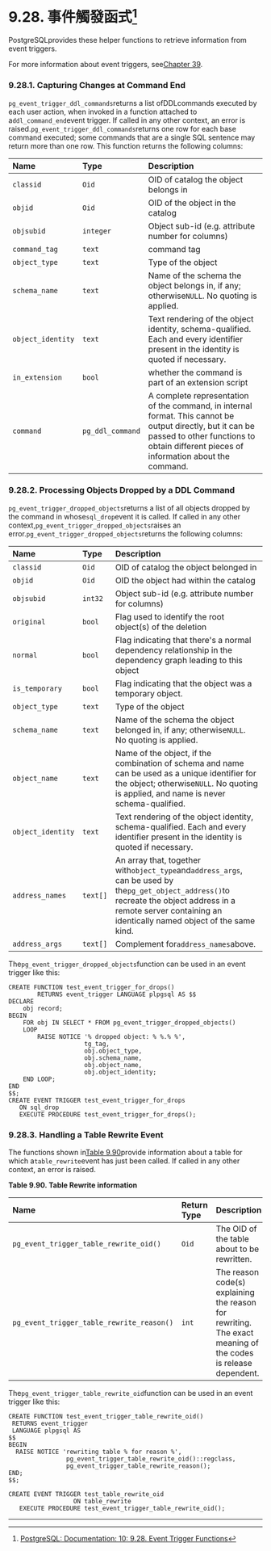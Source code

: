# 9.28. 事件觸發函式[^1]

PostgreSQLprovides these helper functions to retrieve information from event triggers.

For more information about event triggers, see[Chapter 39](https://www.postgresql.org/docs/10/static/event-triggers.html).

### 9.28.1. Capturing Changes at Command End



`pg_event_trigger_ddl_commands`returns a list ofDDLcommands executed by each user action, when invoked in a function attached to a`ddl_command_end`event trigger. If called in any other context, an error is raised.`pg_event_trigger_ddl_commands`returns one row for each base command executed; some commands that are a single SQL sentence may return more than one row. This function returns the following columns:

| Name | Type | Description |
| :--- | :--- | :--- |
| `classid` | `Oid` | OID of catalog the object belongs in |
| `objid` | `Oid` | OID of the object in the catalog |
| `objsubid` | `integer` | Object sub-id \(e.g. attribute number for columns\) |
| `command_tag` | `text` | command tag |
| `object_type` | `text` | Type of the object |
| `schema_name` | `text` | Name of the schema the object belongs in, if any; otherwise`NULL`. No quoting is applied. |
| `object_identity` | `text` | Text rendering of the object identity, schema-qualified. Each and every identifier present in the identity is quoted if necessary. |
| `in_extension` | `bool` | whether the command is part of an extension script |
| `command` | `pg_ddl_command` | A complete representation of the command, in internal format. This cannot be output directly, but it can be passed to other functions to obtain different pieces of information about the command. |

### 9.28.2. Processing Objects Dropped by a DDL Command



`pg_event_trigger_dropped_objects`returns a list of all objects dropped by the command in whose`sql_drop`event it is called. If called in any other context,`pg_event_trigger_dropped_objects`raises an error.`pg_event_trigger_dropped_objects`returns the following columns:

| Name | Type | Description |
| :--- | :--- | :--- |
| `classid` | `Oid` | OID of catalog the object belonged in |
| `objid` | `Oid` | OID the object had within the catalog |
| `objsubid` | `int32` | Object sub-id \(e.g. attribute number for columns\) |
| `original` | `bool` | Flag used to identify the root object\(s\) of the deletion |
| `normal` | `bool` | Flag indicating that there's a normal dependency relationship in the dependency graph leading to this object |
| `is_temporary` | `bool` | Flag indicating that the object was a temporary object. |
| `object_type` | `text` | Type of the object |
| `schema_name` | `text` | Name of the schema the object belonged in, if any; otherwise`NULL`. No quoting is applied. |
| `object_name` | `text` | Name of the object, if the combination of schema and name can be used as a unique identifier for the object; otherwise`NULL`. No quoting is applied, and name is never schema-qualified. |
| `object_identity` | `text` | Text rendering of the object identity, schema-qualified. Each and every identifier present in the identity is quoted if necessary. |
| `address_names` | `text[]` | An array that, together with`object_type`and`address_args`, can be used by the`pg_get_object_address()`to recreate the object address in a remote server containing an identically named object of the same kind. |
| `address_args` | `text[]` | Complement for`address_names`above. |

The`pg_event_trigger_dropped_objects`function can be used in an event trigger like this:

```
CREATE FUNCTION test_event_trigger_for_drops()
        RETURNS event_trigger LANGUAGE plpgsql AS $$
DECLARE
    obj record;
BEGIN
    FOR obj IN SELECT * FROM pg_event_trigger_dropped_objects()
    LOOP
        RAISE NOTICE '% dropped object: % %.% %',
                     tg_tag,
                     obj.object_type,
                     obj.schema_name,
                     obj.object_name,
                     obj.object_identity;
    END LOOP;
END
$$;
CREATE EVENT TRIGGER test_event_trigger_for_drops
   ON sql_drop
   EXECUTE PROCEDURE test_event_trigger_for_drops();

```

### 9.28.3. Handling a Table Rewrite Event

The functions shown in[Table 9.90](https://www.postgresql.org/docs/10/static/functions-event-triggers.html#functions-event-trigger-table-rewrite)provide information about a table for which a`table_rewrite`event has just been called. If called in any other context, an error is raised.

**Table 9.90. Table Rewrite information**

| Name | Return Type | Description |
| :--- | :--- | :--- |
| `pg_event_trigger_table_rewrite_oid()` | `Oid` | The OID of the table about to be rewritten. |
| `pg_event_trigger_table_rewrite_reason()` | `int` | The reason code\(s\) explaining the reason for rewriting. The exact meaning of the codes is release dependent. |

  


The`pg_event_trigger_table_rewrite_oid`function can be used in an event trigger like this:

```
CREATE FUNCTION test_event_trigger_table_rewrite_oid()
 RETURNS event_trigger
 LANGUAGE plpgsql AS
$$
BEGIN
  RAISE NOTICE 'rewriting table % for reason %',
                pg_event_trigger_table_rewrite_oid()::regclass,
                pg_event_trigger_table_rewrite_reason();
END;
$$;

CREATE EVENT TRIGGER test_table_rewrite_oid
                  ON table_rewrite
   EXECUTE PROCEDURE test_event_trigger_table_rewrite_oid();
```

---



[^1]:  [PostgreSQL: Documentation: 10: 9.28. Event Trigger Functions](https://www.postgresql.org/docs/10/static/functions-event-triggers.html)

